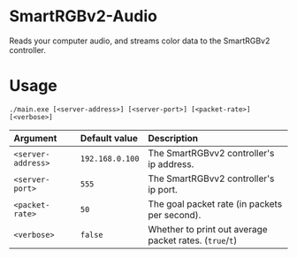 # SmartRGBv2-Audio
Reads your computer audio, and streams color data to the SmartRGBv2 controller.

# Usage
`./main.exe [<server-address>] [<server-port>] [<packet-rate>] [<verbose>]`  

| Argument           | Default value   | Description                                             |
|:-------------------|:----------------|:--------------------------------------------------------|
| `<server-address>` | `192.168.0.100` | The SmartRGBvv2 controller's ip address.                |
| `<server-port>`    | `555`           | The SmartRGBvv2 controller's ip port.                   |
| `<packet-rate>`    | `50`            | The goal packet rate (in packets per second).           |
| `<verbose>`        | `false`         | Whether to print out average packet rates. (`true`/`t`) |
